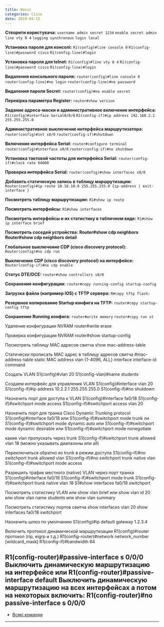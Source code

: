 ```yaml
---
title: Basic
categories: Cisco
date: 2019-04-15
---
```


**Створити користувача:**
`username admin secret 1234`
`enable secret admin`
`line vty 0 4`
`logging synchronous`
`login local`

**Установка пароля для консолі:**
`R1(config)#line console 0`
`R1(config-line)#password cisco`
`R1(config-line)#login`

**Установка пароля для telnet:**
`R1(config)#line vty 0 4`
`R1(config-line)#password cisco`
`R1(config-line)#login`

**Видалення консольного пароля:**
`router(config)#line console 0`
`router(config-line)#no login`
`router(config-line)#no password`

**Видалення пароля Secret:**
`router(config)#no enable secret`

**Перевірка параметра Register:**
`router#show version`

**Задание адреса-маски и административное включение интерфейса:**
`R1(config)#interface Serial0/0/0`
`R1(config-if)#ip address 192.168.2.1 255.255.255.0`

**Административное выключение интерфейса маршрутизатора:**
`router(config)#int s0/0`
`router(config-if)#shutdown`

**Включение интерфейса Serial:**
`router#configure terminal`
`router(config)#interface s0/0`
`router(config-if)#no shutdown`

**Установка тактовой частоты для интерфейса Serial:**
`router(config-if)#clock rate 64000`

**Проверка интерфейса Serial:**
`router(config)#show interfaces s0/0`

**Добавить статическую запись в таблицу маршрутизации:**
`Router(config)#ip route 10.10.10.0 255.255.255.0 {ip-address | exit-interface }`

**Посмотреть таблицу маршрутизации:**
`R1#show ip route`

**Посмотреть интерфейсы:**
`R1#show interfaces`

**Посмотреть интерфейсы и их статистику в табличном виде:**
`R1#show ip interface brief`

**Посмотреть соседей устройства:**
**Router#show cdp neighbors**
**Router#show cdp neighbors detail**

**Глобальное выключение CDP (cisco discovery protocol):**
`Router(config)#no cdp run`

**Выключение CDP (cisco discovery protocol) на интерфейсе:**
`Router(config-if)#no cdp enable`

**Статус DTE/DCE:**
`router#show controllers s0/0`

**Сохранение конфигурации:**
`router#copy running-config startup-config`

**Загрузка файла (например IOS) с TFTP сервера:**
`R#copy tftp flash:`

**Резервное копирование Startup конфига на TFTP:**
`router#copy startup-config tftp`

**Сохранение Running конфига:**
`router#write memory`
`router#copy run st`

Удаление конфигурации NVRAM
router#write erase

Проверка конфигурации NVRAM
router#show startup-config

Посмотреть таблицу MAC адресов свитча
show mac-address-table

Статически прописать MAC адрес в таблицу адресов свитча
#mac-address-table static MAC address vlan {1-4096, ALL} interface interface-id command

Создать VLAN
S1(config)#vlan 20
S1(config-vlan)#name students

Создаем интерфейс для управления VLAN
S1(config)#interface vlan 20
S1(config-if)#ip address 10.2.2.1 255.255.255.0
S1(config-if)#no shutdown

Назначить порт для доступа к VLAN
S1(config)#interface fa0/18
S1(config-if)#switchport mode access
S1(config-if)#switchport access vlan 20

Назначить порт для транка Cisco Dynamic Trunking protocol
S1(config)#interface fa0/18
или S1(config-if)#switchport mode trunk
ли S1(config-if)#switchport mode dynamic auto
или S1(config-if)#switchport mode dynamic desirable
или S1(config-if)#switchport mode nonegotiate

какие vlan пропускать через trunk
S1(config-if)#switchport trunk allowed vlan 18 (можно указывать диапазоны или all)

Переключиться обратно из trunk в режим доступа
S1(config-if)#no switchport trunk allowed vlan
S1(config-if)#no switchport trunk native vlan
S1(config-if)#switchport mode access

Разрешить трафик местного (native) VLAN через порт транка
S1(config)#interface fa0/18
S1(config-if)#switchport mode trunk
S1(config-if)#switchport trunk native vlan 18
S1#show interfaces fa0/18 switchport

Посмотреть статистику VLAN
или show vlan brief
или show vlan id 20
или show vlan name students
или show vlan summary

Посмотреть статистику портов свитча
show interfaces vlan 20
show interfaces fa0/18 switchport

Назначить шлюз по умолчанию
S1(config)#ip default gateway 1.2.3.4

Включить протокол динамической маршрутизации
R1(config)#router протокол (rip, eigrp и т.д.)
R1(config-router)#network network_number [wildcard_mask]
R1(config-if)#bandwidth 64

R1(config-router)#passive-interface s 0/0/0 Выключить динамическую маршрутизацию на интерфейсе
или
R1(config-router)#passive-interface default Выключить динамическую маршрутизацию на всех интерфейсах
а потом на некоторых включить:
R1(config-router)#no passive-interface s 0/0/0
-----
* <a title="Пишуть люди" href="http://network.xsp.ru/4_10.php">Всякі команди</a>
-----